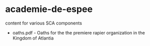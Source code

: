 # academie-de-espee
content for various SCA components

* oaths.pdf - Oaths for the the premiere rapier organization in the Kingdom of Atlantia
